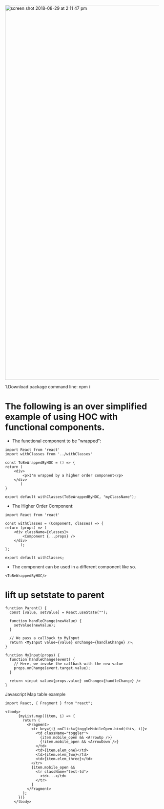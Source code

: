 <img width="1226" alt="screen shot 2018-08-29 at 2 11 47 pm" src="https://user-images.githubusercontent.com/4441991/44815864-8aaefa00-ab95-11e8-9557-4936f26f9ca0.png">

1.Download package
 command line: npm i


# The following is an over simplified example of using HOC with functional components.

* The functional component to be "wrapped":
```
import React from 'react'
import withClasses from '../withClasses'

const ToBeWrappedByHOC = () => {
return (
    <div>
        <p>I'm wrapped by a higher order component</p>
    </div>
       )
}

export default withClasses(ToBeWrappedByHOC, "myClassName");
```

* The Higher Order Component:
```
import React from 'react'

const withClasses = (Component, classes) => {
return (props) => (
    <div className={classes}>
        <Component {...props} />
    </div>
       );
};

export default withClasses;
```
* The component can be used in a different component like so.
```
<ToBeWrappedByHOC/>

```

# lift up setstate to parent

```
function Parent() {
  const [value, setValue] = React.useState("");

  function handleChange(newValue) {
    setValue(newValue);
  }

  // We pass a callback to MyInput
  return <MyInput value={value} onChange={handleChange} />;
}

function MyInput(props) {
  function handleChange(event) {
    // Here, we invoke the callback with the new value
    props.onChange(event.target.value);
  }
  
  return <input value={props.value} onChange={handleChange} />
}

```
Javascript Map table example

```
import React, { Fragment } from "react";

<tbody>
      {myList.map((item, i) => {
        return (
          <Fragment>
            <tr key={i} onClick={toggleMobileOpen.bind(this, i)}>
              <td className="toggler">
                {item.mobile_open && <ArrowUp />}
                {!item.mobile_open && <ArrowDown />}
              </td>
              <td>{item.elem_one}</td>
              <td>{item.elem_two}</td>
              <td>{item.elem_three}</td>
            </tr>
            {item.mobile_open &&
              <tr className="test-td">
                <td>...</td>
              </tr>
            }
          </Fragment>
        );
      })}
    </tbody>

```
